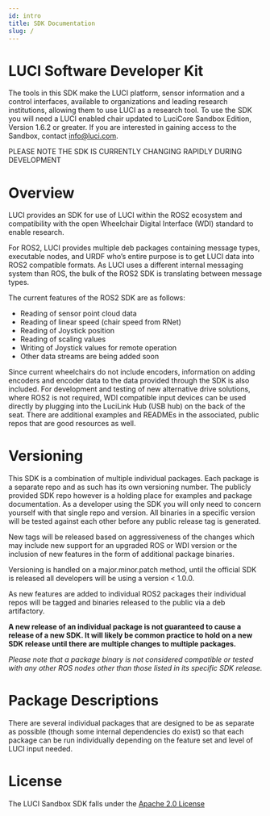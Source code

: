 ```yaml
---
id: intro
title: SDK Documentation
slug: /
---
```



# LUCI Software Developer Kit

The tools in this SDK make the LUCI platform, sensor information and a control interfaces, available to organizations and leading research institutions, allowing them to use LUCI as a research tool. To use the SDK you will need a LUCI enabled chair updated to LuciCore Sandbox Edition, Version 1.6.2 or greater. If you are interested in gaining access to the Sandbox, contact info@luci.com.

PLEASE NOTE THE SDK IS CURRENTLY CHANGING RAPIDLY DURING DEVELOPMENT


# Overview

LUCI provides an SDK for use of LUCI within the ROS2 ecosystem and compatibility with the open Wheelchair Digital Interface (WDI) standard to enable research. 

For ROS2, LUCI provides multiple deb packages containing message types, executable nodes, and URDF who’s entire purpose is to get LUCI data into ROS2 compatible formats. As LUCI uses a different internal messaging system than ROS, the bulk of the ROS2 SDK is translating between message types.

The current features of the ROS2 SDK are as follows:
- Reading of sensor point cloud data
- Reading of linear speed (chair speed from RNet)
- Reading of Joystick position
- Reading of scaling values
- Writing of Joystick values for remote operation
- Other data streams are being added soon

Since current wheelchairs do not include encoders, information on adding encoders and encoder data to the data provided through the SDK is also included.
For development and testing of new alternative drive solutions, where ROS2 is not required, WDI compatible input devices can be used directly by plugging into the LuciLink Hub (USB hub) on the back of the seat. 
There are additional examples and READMEs in the associated, public repos that are good resources as well.

# Versioning

This SDK is a combination of multiple individual packages. Each package is a separate repo and as such has its own versioning number. The publicly provided SDK repo however is a holding place for examples and package documentation. As a developer using the SDK you will only need to concern yourself with that single repo and version. All binaries in a specific version will be tested against each other before any public release tag is generated.

New tags will be released based on aggressiveness of the changes which may include new support for an upgraded ROS or WDI version or the inclusion of new features in the form of additional package binaries.

Versioning is handled on a major.minor.patch method, until the official SDK is released all developers will be using a version < 1.0.0.

As new features are added to individual ROS2 packages their individual repos will be tagged and binaries released to the public via a deb artifactory. 

**A new release of an individual package is not guaranteed to cause a release of a new SDK. It will likely be common practice to hold on a new SDK release until there are multiple changes to multiple packages.**

*Please note that a package binary is not considered compatible or tested with any other ROS nodes other than those listed in its specific SDK release.*


# Package Descriptions

There are several individual packages that are designed to be as separate as possible (though some internal dependencies do exist) so that each package can be run individually depending on the feature set and level of LUCI input needed.

# License
The LUCI Sandbox SDK falls under the [Apache 2.0 License](http://www.apache.org/licenses/)